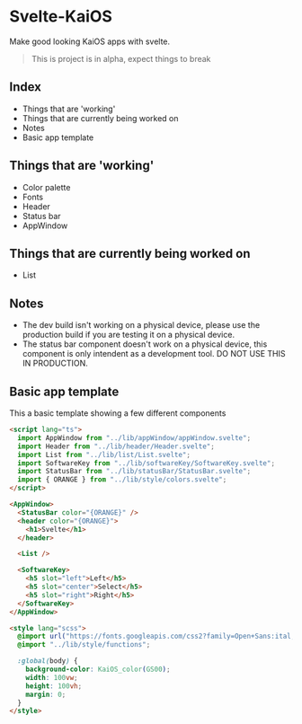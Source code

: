 # Svelte-KaiOS

Make good looking KaiOS apps with svelte.

> This is project is in alpha, expect things to break

## Index

- Things that are 'working'
- Things that are currently being worked on
- Notes
- Basic app template

## Things that are 'working'

- Color palette
- Fonts
- Header
- Status bar
- AppWindow

## Things that are currently being worked on

- List

## Notes

- The dev build isn't working on a physical device, please use the production build if you are testing it on a physical device.
- The status bar component doesn't work on a physical device, this component is only intendent as a development tool. DO NOT USE THIS IN PRODUCTION.

## Basic app template

This a basic template showing a few different components

```html
<script lang="ts">
  import AppWindow from "../lib/appWindow/appWindow.svelte";
  import Header from "../lib/header/Header.svelte";
  import List from "../lib/list/List.svelte";
  import SoftwareKey from "../lib/softwareKey/SoftwareKey.svelte";
  import StatusBar from "../lib/statusBar/StatusBar.svelte";
  import { ORANGE } from "../lib/style/colors.svelte";
</script>

<AppWindow>
  <StatusBar color="{ORANGE}" />
  <header color="{ORANGE}">
    <h1>Svelte</h1>
  </header>

  <List />

  <SoftwareKey>
    <h5 slot="left">Left</h5>
    <h5 slot="center">Select</h5>
    <h5 slot="right">Right</h5>
  </SoftwareKey>
</AppWindow>

<style lang="scss">
  @import url("https://fonts.googleapis.com/css2?family=Open+Sans:ital,wght@0,400;0,600;0,700;1,400;1,600;1,700&display=swap");
  @import "../lib/style/functions";

  :global(body) {
    background-color: KaiOS_color(GS00);
    width: 100vw;
    height: 100vh;
    margin: 0;
  }
</style>
```
